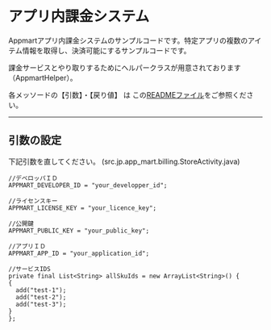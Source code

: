 アプリ内課金システム
======================

Appmartアプリ内課金システムのサンプルコードです。特定アプリの複数のアイテム情報を取得し、決済可能にするサンプルコードです。

課金サービスとやり取りするためにヘルパークラスが用意されております（AppmartHelper）。

各メッソードの【引数】・【戻り値】 は この[READMEファイル](https://github.com/info-appmart/inBillingSampleOnePage/blob/master/README.md#%E3%83%AA%E3%83%95%E3%82%A1%E3%83%AC%E3%83%B3%E3%82%B9)をご参照ください。


---


## 引数の設定

下記引数を直してください。 (src.jp.app_mart.billing.StoreActivity.java)

```
//デベロッパＩＤ
APPMART_DEVELOPER_ID = "your_developper_id";

//ライセンスキー
APPMART_LICENSE_KEY = "your_licence_key";

//公開鍵
APPMART_PUBLIC_KEY = "your_public_key";

//アプリＩＤ
APPMART_APP_ID = "your_application_id";

//サービスIDS
private final List<String> allSkuIds = new ArrayList<String>() {
{
  add("test-1");
  add("test-2");
  add("test-3");
}
};
    
```
